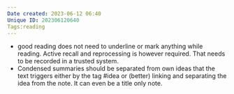 ```yaml
---
Date created: 2023-06-12 06:40
Unique ID: 202306120640
Tags:reading
---
```

- good reading does not need to underline or mark anything while reading. Active recall and reprocessing is however required. That needs to be recorded in a trusted system. 
- Condensed summaries should be separated from own ideas that the text triggers either by the tag #idea or (better) linking and separating the idea from the note. It can even be a title only note. 